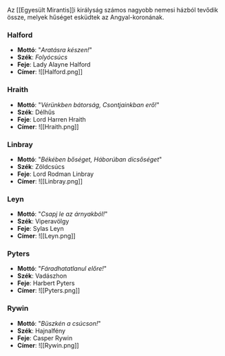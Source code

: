 Az [[Egyesült Mirantis]]i királyság számos nagyobb nemesi házból tevődik össze, melyek hűséget esküdtek az Angyal-koronának.
### Halford
- **Mottó**: "*Aratásra készen!*"
- **Szék**: *Folyócsúcs*
- **Feje**: Lady Alayne Halford
- **Címer**:
![[Halford.png]]

### Hraith
- **Mottó**: "*Vérünkben bátorság, Csontjainkban erő!*"
- **Szék**: Délhűs
- **Feje**: Lord Harren Hraith
- **Címer**:
![[Hraith.png]]
### Linbray
- **Mottó**: "*Békében bőséget, Háborúban dicsőséget*"
- **Szék**: Zöldcsúcs
- **Feje**: Lord Rodman Linbray
- **Címer**:
 ![[Linbray.png]]

### Leyn
- **Mottó**: "*Csapj le az árnyakból!*"
- **Szék**: Viperavölgy
- **Feje**: Sylas Leyn
- **Címer**:
![[Leyn.png]]

### Pyters
- **Mottó**: "*Fáradhatatlanul előre!*"
- **Szék**: Vadászhon
- **Feje**: Harbert Pyters
- **Címer**:
![[Pyters.png]]

### Rywin
- **Mottó**: "*Büszkén a csúcson!*"
- **Szék**: Hajnalfény
- **Feje**: Casper Rywin
- **Címer**: 
![[Rywin.png]]